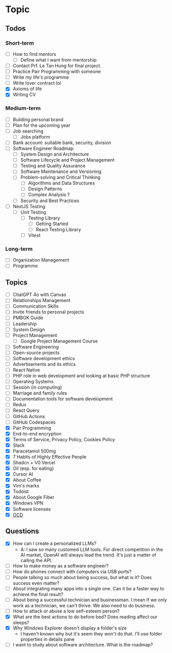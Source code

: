 # Topic

## Todos

### Short-term

- [ ] How to find mentors
  - [ ] Define what I want from mentorship
- [ ] Contact Prf. Le Tan Hung for final project.
- [ ] Practice Pair Programming with someone
- [ ] Write my life's programme
- [ ] Write lover contract lol
- [x] Axioms of life
- [x] Writing CV

### Medium-term

- [ ] Building personal brand
- [ ] Plan for the upcoming year
- [ ] Job searching
  - [ ] Jobs platform
- [ ] Bank account: suitable bank, security, division
- [ ] Software Engineer Roadmap
  - [ ] System Design and Architecture
  - [ ] Software Lifecycle and Project Management
  - [ ] Testing and Quality Assurance
  - [ ] Software Maintenance and Versioning
  - [ ] Problem-solving and Critical Thinking
    - [ ] Algorithms and Data Structures
    - [ ] Design Patterns
    - [ ] Complex Analysis ?
  - [ ] Security and Best Practices
- [ ] NextJS Testing
  - [ ] Unit Testing
    - [ ] Testing Library
      - [ ] Getting Started
      - [ ] React Testing Library
    - [ ] Vitest

### Long-term

- [ ] Organization Management
- [ ] Programme

## Topics

- [ ] ChatGPT 4o with Canvas
- [ ] Relationships Management
- [ ] Communication Skills
- [ ] Invite friends to personal projects
- [ ] PMBOK Guide
- [ ] Leadership
- [ ] System Design
- [ ] Project Management
  - [ ] Google Project Management Course
- [ ] Software Engineering
- [ ] Open-source projects
- [ ] Software development ethics
- [ ] Advertisements and its ethics
- [ ] React Native
- [ ] PHP role in web development and looking at basic PHP structure
- [ ] Operating Systems
- [ ] Session (in computing)
- [ ] Marriage and family rules
- [ ] Documentation tools for software development
- [ ] Redux
- [ ] React Query
- [ ] GitHub Actions
- [ ] GitHub Codespaces
- [x] Pair Programming
- [x] End-to-end encryption
- [x] Terms of Service, Privacy Policy, Cookies Policy
- [x] Slack
- [x] Paracetamol 500mg
- [x] 7 Habits of Highly Effective People
- [x] Shadcn + V0 Vercel
- [x] Oil (esp. for eating)
- [x] Cursor AI
- [x] About Coffee
- [x] Vim's marks
- [x] Todoist
- [x] About Google Fiber
- [x] Windows VPN
- [x] Software licenses
- [x] [OCD](<https://www.msdmanuals.com/home/mental-health-disorders/obsessive-compulsive-and-related-disorders/obsessive-compulsive-disorder-ocd?query=obsessive-compulsive%20disorder%20(ocd)#Symptoms_v11723132>)

## Questions

- [x] How can I create a personalized LLMs?
  - A: I saw so many customed LLM tools. For direct competition in the AI market, OpenAI will always lead the trend. It's just a matter of calling the API.
- [ ] How to make money as a software engineer?
- [ ] How do phones connect with computers via USB ports?
- [ ] People talking so much about being success, but what is it? Does success even matter?
- [ ] About integrating many apps into a single one. Can it be a faster way to achieve the final result?
- [ ] About being a successful technician and businessman. I mean if we only work as a technician, we can't thrive. We also need to do business.
- [ ] How to attack or abuse a low self-esteem person?
- [x] What are the best actions to do before bed? Does reading affect our sleeps?
- [x] Why Windows Explorer doesn't display a folder's size
  - I haven't known why but it's seem they won't do that. I'll use folder properties in details pane
- [ ] I want to study about software architecture. What is the roadmap?
